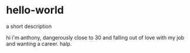 # hello-world
a short description


hi i'm anthony, dangerously close to 30 and falling out of love with my job and wanting a career. halp.

